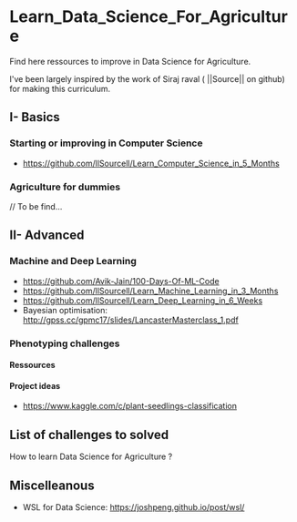 # Learn_Data_Science_For_Agriculture

Find here ressources to improve in Data Science for Agriculture.

I've been largely inspired by the work of Siraj raval ( ||Source|| on github) for making this curriculum.

## I- Basics 

### Starting or improving in Computer Science

- https://github.com/llSourcell/Learn_Computer_Science_in_5_Months

### Agriculture for dummies

// To be find...

## II- Advanced

### Machine and Deep Learning
- https://github.com/Avik-Jain/100-Days-Of-ML-Code
- https://github.com/llSourcell/Learn_Machine_Learning_in_3_Months
- https://github.com/llSourcell/Learn_Deep_Learning_in_6_Weeks
- Bayesian optimisation: http://gpss.cc/gpmc17/slides/LancasterMasterclass_1.pdf

### Phenotyping challenges
#### Ressources
#### Project ideas 
- https://www.kaggle.com/c/plant-seedlings-classification

## List of challenges to solved

How to learn Data Science for Agriculture ?

## Miscelleanous
- WSL for Data Science: https://joshpeng.github.io/post/wsl/
